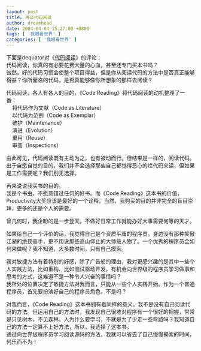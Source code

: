 ```yaml
---
layout: post
title: 再谈代码阅读
author: dreamhead
date: 2004-04-04 15:27:00 +0800
tags: [ '我眼看世界' ]
categories: [ '我眼看世界' ]
---
```


下面是dequator对《[代码阅读](http://www.blogbus.com/blogbus/blog/diary.php?diaryid=127200)》的评论：  
代码阅读，你真的有必要花费大量的心血，甚至还专门买本书吗？  
诚然，好的代码习惯会使整个项目得益，但是你从阅读代码的方法中是否真正能够得益？你所面临的代码，是否真能够像你所想象的那样去阅读？

代码阅读，各人有各人的目的，《Code Reading》将代码阅读的动机整理了一番：  
&nbsp;&nbsp;&nbsp; 将代码作为文献（Code as Literature）  
&nbsp;&nbsp;&nbsp; 以代码为范例（Code as Exemplar）  
&nbsp;&nbsp;&nbsp; 维护（Maintenance）  
&nbsp;&nbsp;&nbsp; 演进（Evolution）  
&nbsp;&nbsp;&nbsp; 重用（Reuse）  
&nbsp;&nbsp;&nbsp; 审查（Inspections）

由此可见，代码阅读既有主动为之，也有被动而行。但结果是一样的，阅读代码。  
出于自愿自觉的目的，我们并不会选择那些自己都觉得恶心的烂代码来读，但如果是工作需要呢？我们别无选择。

再来说说我买书的目的。  
我是个书虫，不愿意错过任何的好书。而《Code Reading》这本书的价值，Productivity大奖应该是最好的一个诠释。当然，我购买的目的并非完全的盲目崇拜，更多的还是个人的需要。

曾几何时，我企盼的是一步登天。不做好日常工作就能办好大事需要何等的天才。

如果给自己一个评价的话，我觉得自己是个资质平庸的程序员。身边没有那种笑傲江湖的绝顶高手，更不用说那些高山仰止的大师级人物了。一个优秀的程序员会如何来做呢？我不知道，大多数时间，只有自己摸索。

我对敏捷方法有着特别的好感，除了广告般的理由，我对更感兴趣的是其中一些个人实践方法，比如重构、比如测试驱动开发。有机会向世界级的程序员学习做事和思考的方式，这难道不是一种令人兴奋的事情吗？  
我所处的位置决定了敏捷方法对我而言，只能从一些个人实践开始。作为一个普通程序员，首先要扮演好自己的程序员角色，不是吗？

对我而言，《Code Reading》这本书拥有着同样的意义。我不是没有自己阅读代码的方法。但运用自己的方法时，我发现自己很难对程序有一个很好的把握，常常是只见树木，不见森林。人为什么要学习，不就是为了少走一些弯路吗？我知道自己的方法一定算不上好方法，所以，我选择了这本书。  
通过向世界级程序员学习阅读源码的方法，我就可以省去了自己慢慢摸索的时间，何乐而不为！


